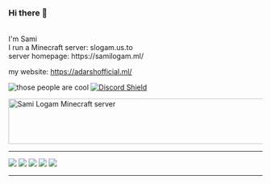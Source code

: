 ### Hi there 👋

<br>
I'm Sami
<br>I run a Minecraft server: slogam.us.to
<br>server homepage: https://samilogam.ml/ 

my website: https://adarshofficial.ml/

<img src="https://komarev.com/ghpvc/?username=aadi-mone&label=Profile%20views&color=0e75b6&style=flat" alt="those people are cool" /> [![Discord Shield](https://discord.com/api/guilds/923189711479119902/widget.png)](https://discord.gg/7u8N34QRXz)

<a href="https://minecraftservers.org/server/638277" target="_blank"><img src="https://status.minecraftservers.org/classic/638277.png" alt="Sami Logam Minecraft server" width="540" height="90" /></a>



---
![](httpstps://github-profile-summary-cards.vercel.app/api/cards/profile-details?username=Aadi-mone&theme=nord_dark)
![](https://github-profile-summary-cards.vercel.app/api/cards/repos-per-language?username=Aadi-mone&theme=nord_dark)
![](https://github-profile-summary-cards.vercel.app/api/cards/most-commit-language?username=Aadi-mone&theme=nord_dark)
![](https://github-profile-summary-cards.vercel.app/api/cards/stats?username=Aadi-mone&theme=nord_dark)
![](https://github-profile-summary-cards.vercel.app/api/cards/productive-time?username=Aadi-mone&theme=nord_dark)

---


